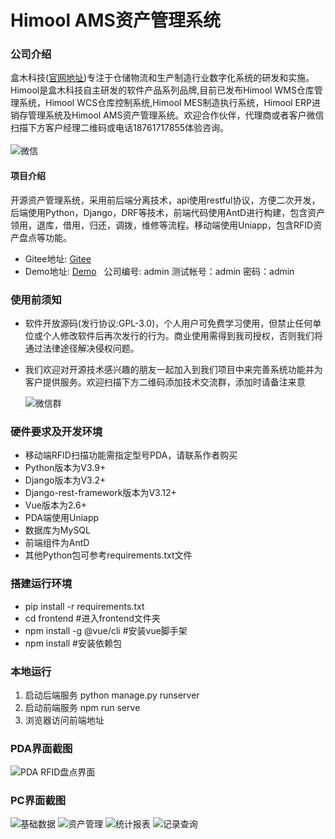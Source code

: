 # Himool AMS资产管理系统

### 公司介绍
盒木科技([官网地址](https://www.himool.com/home))专注于仓储物流和生产制造行业数字化系统的研发和实施。Himool是盒木科技自主研发的软件产品系列品牌,目前已发布Himool WMS仓库管理系统，Himool WCS仓库控制系统,Himool MES制造执行系统，Himool ERP进销存管理系统及Himool AMS资产管理系统。欢迎合作伙伴，代理商或者客户微信扫描下方客户经理二维码或电话18761717855体验咨询。<br /><br />
![微信](https://gitee.com/himool/erp/raw/master/img/%E5%BE%AE%E4%BF%A1.png)

#### 项目介绍
开源资产管理系统，采用前后端分离技术，api使用restful协议，方便二次开发，后端使用Python，Django，DRF等技术，前端代码使用AntD进行构建，包含资产领用，退库，借用，归还，调拨，维修等流程。移动端使用Uniapp，包含RFID资产盘点等功能。
* Gitee地址: [Gitee](https://gitee.com/himool/ams)
* Demo地址: [Demo](http://114.218.158.78:14448/) &nbsp;&nbsp;公司编号: admin  测试帐号：admin  密码：admin

### 使用前须知
* 软件开放源码(发行协议:GPL-3.0)，个人用户可免费学习使用，但禁止任何单位或个人修改软件后再次发行的行为。商业使用需得到我司授权，否则我们将通过法律途径解决侵权问题。
* 我们欢迎对开源技术感兴趣的朋友一起加入到我们项目中来完善系统功能并为客户提供服务。欢迎扫描下方二维码添加技术交流群，添加时请备注来意

   ![微信群](https://gitee.com/himool/erp/raw/master/img/%E5%BE%AE%E4%BF%A1%E7%BE%A4.png)

### 硬件要求及开发环境
* 移动端RFID扫描功能需指定型号PDA，请联系作者购买
* Python版本为V3.9+
* Django版本为V3.2+
* Django-rest-framework版本为V3.12+
* Vue版本为2.6+
* PDA端使用Uniapp
* 数据库为MySQL
* 前端组件为AntD
* 其他Python包可参考requirements.txt文件

### 搭建运行环境
* pip install -r requirements.txt
* cd frontend  #进入frontend文件夹
* npm install -g @vue/cli  #安装vue脚手架
* npm install  #安装依赖包

### 本地运行
1. 启动后端服务
    python manage.py runserver
2. 启动前端服务
    npm run serve
3. 浏览器访问前端地址

### PDA界面截图
![PDA RFID盘点界面](https://gitee.com/himool/ams/raw/master/img/RFID%E7%9B%98%E7%82%B9.JPG)

### PC界面截图
![基础数据](https://gitee.com/himool/ams/raw/master/img/%E5%9F%BA%E7%A1%80%E6%95%B0%E6%8D%AE.JPG)
![资产管理](https://gitee.com/himool/ams/raw/master/img/%E8%B5%84%E4%BA%A7%E7%AE%A1%E7%90%86.JPG)
![统计报表](https://gitee.com/himool/ams/raw/master/img/%E7%BB%9F%E8%AE%A1%E6%8A%A5%E8%A1%A8.JPG)
![记录查询](https://gitee.com/himool/ams/raw/master/img/%E8%AE%B0%E5%BD%95%E6%9F%A5%E8%AF%A2.JPG)

